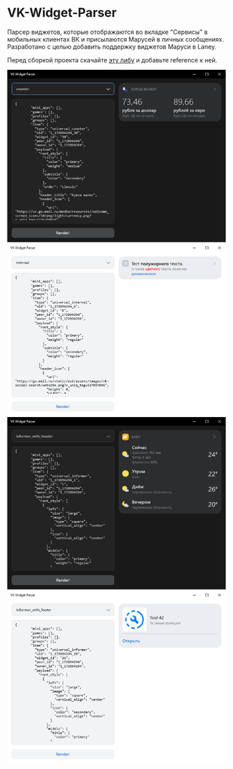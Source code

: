 # VK-Widget-Parser
Парсер виджетов, которые отображаются во вкладке "Сервисы" в мобильных клиентах ВК и присылаются Марусей в личных сообщениях. Разработано с целью добавить поддержку виджетов Маруси в Laney.

Перед сборкой проекта скачайте [эту либу](https://github.com/Elorucov/vkui-uwp "VKUI UWP") и добавьте reference к ней.

![Скрин](https://github.com/Elorucov/VK-Widget-Parser/raw/master/Screenshots/01.png)
![Скрин](https://github.com/Elorucov/VK-Widget-Parser/raw/master/Screenshots/02.png)
![Скрин](https://github.com/Elorucov/VK-Widget-Parser/raw/master/Screenshots/03.png)
![Скрин](https://github.com/Elorucov/VK-Widget-Parser/raw/master/Screenshots/04.png)
